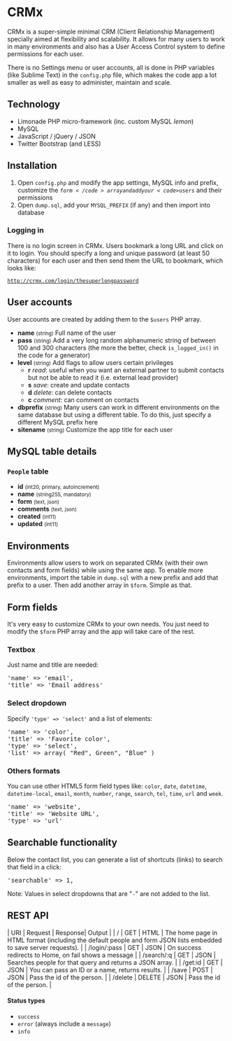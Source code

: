 CRMx
===============

CRMx is a super-simple minimal CRM (Client Relationship Management) specially aimed at flexibility and scalability. It allows for many users to work in many environments and also has a User Access Control system to define permissions for each user.

There is no Settings menu or user accounts, all is done in PHP variables (like Sublime Text) in the <code>config.php</code> file, which makes the code app a lot smaller as well as easy to administer, maintain and scale.



Technology
---------------

- Limonade PHP micro-framework (inc. custom MySQL <i>lemon</i>)
- MySQL
- JavaScript / jQuery / JSON
- Twitter Bootstrap (and LESS)



Installation
---------------

1. Open <code>config.php</code> and modify the app settings, MySQL info and prefix, customize the <code>$form</code> array and add your <code>$users</code> and their permissions
2. Open <code>dump.sql</code>, add your <code>MYSQL_PREFIX</code> (if any) and then import into database



### Logging in

There is no login screen in CRMx. Users bookmark a long URL and click on it to login. You should specify a long and unique password (at least 50 characters) for each user and then send them the URL to bookmark, which looks like:

<code>http://crmx.com/login/thesuperlongpassword</code>

	

User accounts
---------------

User accounts are created by adding them to the <code>$users</code> PHP array.

- <strong>name</strong> <small>(string)</small> Full name of the user
- <strong>pass</strong> <small>(string)</small> Add a very long random alphanumeric string of between 100 and 300 characters (the more the better, check <code>is_logged_in()</code> in the code for a generator)
- <strong>level</strong> <small>(string)</small> Add flags to allow users certain privileges
	- <strong>r</strong> <i>read</i>: useful when you want an external partner to submit contacts but not be able to read it (i.e. external lead provider)
	- <strong>s</strong> <i>save</i>: create and update contacts
	- <strong>d</strong> <i>delete</i>: can delete contacts
	- <strong>c</strong> <i>comment</i>: can comment on contacts
- <strong>dbprefix</strong> <small>(string)</small> Many users can work in different environments on the same database but using a different table. To do this, just specify a different MySQL prefix here
- <strong>sitename</strong> <small>(string)</small> Customize the app title for each user



MySQL table details
---------------

### <code>People</code> table

- <strong>id</strong> <small>(int20, primary, autoincrement)</small>
- <strong>name</strong> <small>(string255, mandatory)</small>
- <strong>form</strong> <small>(text, json)</small>
- <strong>comments</strong> <small>(text, json)</small>
- <strong>created</strong> <small>(int11)</small>
- <strong>updated</strong> <small>(int11)</small>



Environments
---------------

Environments allow users to work on separated CRMx (with their own contacts and form fields) while using the same app. To enable more environments, import the table in <code>dump.sql</code> with a new prefix and add that prefix to a user. Then add another array in <code>$form</code>. Simple as that.



Form fields
---------------

It's very easy to customize CRMx to your own needs. You just need to modify the <code>$form</code> PHP array and the app will take care of the rest.


### Textbox

Just name and title are needed:

<pre>'name' => 'email',
'title' => 'Email address'</pre>


### Select dropdown

Specify <code>'type' => 'select'</code> and a list of elements:

<pre>'name' => 'color',
'title' => 'Favorite color',
'type' => 'select',
'list' => array( "Red", Green", "Blue" )</pre>


### Others formats

You can use other HTML5 form field types like: <code>color</code>, <code>date</code>, <code>datetime</code>, <code>datetime-local</code>, <code>email</code>, <code>month</code>, <code>number</code>, <code>range</code>, <code>search</code>, <code>tel</code>, <code>time</code>, <code>url</code> and <code>week</code>.

<pre>'name' => 'website',
'title' => 'Website URL',
'type' => 'url'</pre>


## Searchable functionality

Below the contact list, you can generate a list of shortcuts (links) to search that field in a click:

<pre>'searchable' => 1,</pre>

Note: Values in select dropdowns that are "<code>-</code>" are not added to the list.


REST API
---------------

|	URI	|	Request	|	Response|	Output	|
|	/				|	GET		|	HTML		|	The home page in HTML format (including the default people and form JSON lists embedded to save server requests). |
|	/login/:pass	|	GET		|	JSON	|	On success redirects to Home, on fail shows a message |
|	/search/:q		|	GET		|	JSON	|	Searches people for that query and returns a JSON array. |
|	/get:id			|	GET		|	JSON		|	You can pass an ID or a name, returns results. |
|	/save			|	POST		|	JSON		|	Pass the id of the person. |
|	/delete			|	DELETE		|	JSON		|	Pass the id of the person. |



#### Status types

- <code>success</code>
- <code>error</code> (always include a <code>message</code>)
- <code>info</code>

